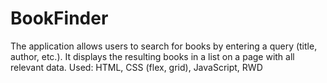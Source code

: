 # BookFinder
The application allows users to search for books by entering a query (title, author, etc.). It displays the resulting books in a list on a page with all relevant data.
Used: HTML, CSS (flex, grid), JavaScript, RWD 
